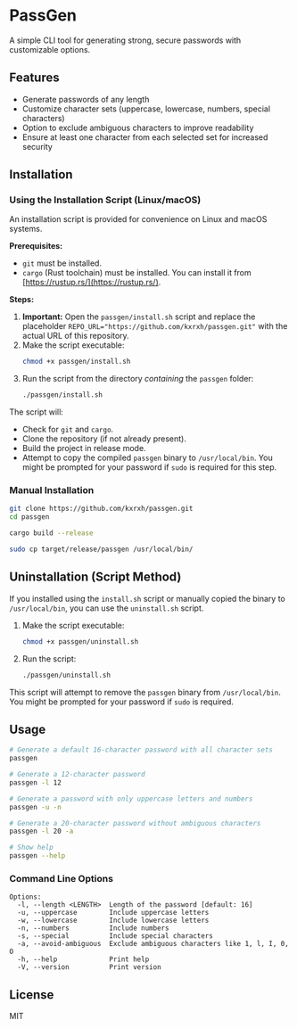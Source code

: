 # PassGen

A simple CLI tool for generating strong, secure passwords with customizable options.

## Features

- Generate passwords of any length
- Customize character sets (uppercase, lowercase, numbers, special characters)
- Option to exclude ambiguous characters to improve readability
- Ensure at least one character from each selected set for increased security

## Installation

### Using the Installation Script (Linux/macOS)

An installation script is provided for convenience on Linux and macOS systems.

**Prerequisites:**
*   `git` must be installed.
*   `cargo` (Rust toolchain) must be installed. You can install it from [https://rustup.rs/](https://rustup.rs/).

**Steps:**

1.  **Important:** Open the `passgen/install.sh` script and replace the placeholder `REPO_URL="https://github.com/kxrxh/passgen.git"` with the actual URL of this repository.
2.  Make the script executable:
    ```bash
    chmod +x passgen/install.sh
    ```
3.  Run the script from the directory *containing* the `passgen` folder:
    ```bash
    ./passgen/install.sh
    ```

The script will:
*   Check for `git` and `cargo`.
*   Clone the repository (if not already present).
*   Build the project in release mode.
*   Attempt to copy the compiled `passgen` binary to `/usr/local/bin`. You might be prompted for your password if `sudo` is required for this step.

### Manual Installation

```bash
git clone https://github.com/kxrxh/passgen.git
cd passgen

cargo build --release

sudo cp target/release/passgen /usr/local/bin/
```

## Uninstallation (Script Method)

If you installed using the `install.sh` script or manually copied the binary to `/usr/local/bin`, you can use the `uninstall.sh` script.

1.  Make the script executable:
    ```bash
    chmod +x passgen/uninstall.sh
    ```
2.  Run the script:
    ```bash
    ./passgen/uninstall.sh
    ```

This script will attempt to remove the `passgen` binary from `/usr/local/bin`. You might be prompted for your password if `sudo` is required.

## Usage

```bash
# Generate a default 16-character password with all character sets
passgen

# Generate a 12-character password
passgen -l 12

# Generate a password with only uppercase letters and numbers
passgen -u -n

# Generate a 20-character password without ambiguous characters
passgen -l 20 -a

# Show help
passgen --help
```

### Command Line Options

```
Options:
  -l, --length <LENGTH>  Length of the password [default: 16]
  -u, --uppercase        Include uppercase letters
  -w, --lowercase        Include lowercase letters
  -n, --numbers          Include numbers
  -s, --special          Include special characters
  -a, --avoid-ambiguous  Exclude ambiguous characters like 1, l, I, 0, O
  -h, --help             Print help
  -V, --version          Print version
```

## License

MIT 
